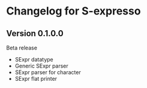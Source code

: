 # Changelog for S-expresso

Version 0.1.0.0
--------------- 

Beta release

* SExpr datatype
* Generic SExpr parser
* SExpr parser for character
* SExpr flat printer
